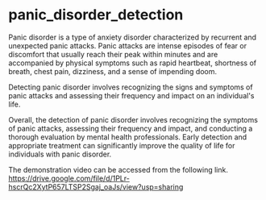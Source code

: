 # panic_disorder_detection
Panic disorder is a type of anxiety disorder characterized by recurrent and unexpected panic attacks. Panic attacks are intense episodes of fear or discomfort that usually reach their peak within minutes and are accompanied by physical symptoms such as rapid heartbeat, shortness of breath, chest pain, dizziness, and a sense of impending doom.

Detecting panic disorder involves recognizing the signs and symptoms of panic attacks and assessing their frequency and impact on an individual's life.

Overall, the detection of panic disorder involves recognizing the symptoms of panic attacks, assessing their frequency and impact, and conducting a thorough evaluation by mental health professionals. Early detection and appropriate treatment can significantly improve the quality of life for individuals with panic disorder.

The demonstration video can be accessed from the following link.
https://drive.google.com/file/d/1PLr-hscrQc2XytP657LTSP2Sgaj_oaJs/view?usp=sharing
